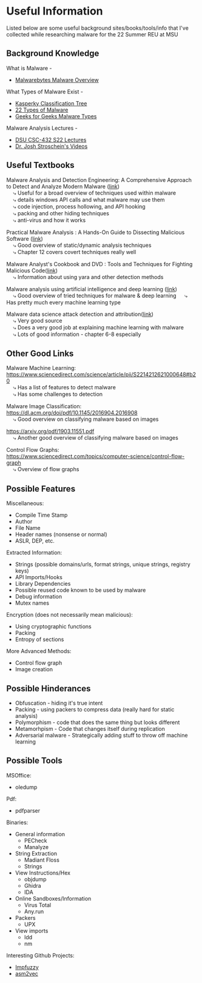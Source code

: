 # Useful Information

Listed below are some useful background sites/books/tools/info that I've collected while researching malware for the 22 Summer REU at MSU

## Background Knowledge
What is Malware - 
* [Malwarebytes Malware Overview](https://www.malwarebytes.com/malware)

What Types of Malware Exist - 
* [Kasperky Classification Tree](https://www.kaspersky.com/resource-center/threats/malware-classifications)
* [22 Types of Malware](https://www.upguard.com/blog/types-of-malware)
* [Geeks for Geeks Malware Types](https://www.geeksforgeeks.org/malware-and-its-types/)

Malware Analysis Lectures - 
* [DSU CSC-432 S22 Lectures](https://www.youtube.com/watch?v=9OO_SD3Oaa0&list=PLynyJsHgQaJ1XeNjEQ0F2fEGkzaNIcVxT&index=1)
* [Dr. Josh Stroschein's Videos](https://www.youtube.com/c/DrJoshStroschein)

## Useful Textbooks
Malware Analysis and Detection Engineering: A Comprehensive Approach to Detect and Analyze Modern Malware ([link](https://msu-primo.hosted.exlibrisgroup.com/permalink/f/1a5h0rp/01TRAILS_ALMA51280617800003366))  
&emsp; ⤷ Useful for a broad overview of techniques used within malware  
&emsp; ⤷ details windows API calls and what malware may use them  
&emsp; ⤷ code injection, process hollowing, and API hooking  
&emsp; ⤷ packing and other hiding techniques  
&emsp; ⤷ anti-virus and how it works  

Practical Malware Analysis : A Hands-On Guide to Dissecting Malicious Software ([link](https://msu-primo.hosted.exlibrisgroup.com/permalink/f/1a5h0rp/01TRAILS_ALMA51286893260003366))  
&emsp; ⤷ Good overview of static/dynamic analysis techniques  
&emsp; ⤷ Chapter 12 covers covert techniques really well  

Malware Analyst's Cookbook and DVD : Tools and Techniques for Fighting Malicious Code([link](https://msu-primo.hosted.exlibrisgroup.com/permalink/f/1a5h0rp/01TRAILS_ALMA51286329370003366))  
&emsp; ⤷ Information about using yara and other detection methods  

Malware analysis using artificial intelligence and deep learning ([link](https://msu-primo.hosted.exlibrisgroup.com/permalink/f/1a5h0rp/01TRAILS_ALMA71283868340003366))  
&emsp; ⤷ Good overview of tried techniques for malware & deep learning
&emsp; ⤷ Has pretty much every machine learning type

Malware data science attack detection and attribution([link](https://msu-primo.hosted.exlibrisgroup.com/permalink/f/1a5h0rp/01TRAILS_ALMA51278476250003366))  
&emsp; ⤷ Very good source  
&emsp; ⤷ Does a very good job at explaining machine learning with malware  
&emsp; ⤷ Lots of good information - chapter 6-8 especially  

## Other Good Links
Malware Machine Learning: 
https://www.sciencedirect.com/science/article/pii/S2214212621000648#b20  
&emsp; ⤷ Has a list of features to detect malware  
&emsp; ⤷ Has some challenges to detection  

Malware Image Classification: 
https://dl.acm.org/doi/pdf/10.1145/2016904.2016908  
&emsp; ⤷ Good overview on classifying malware based on images  

https://arxiv.org/pdf/1903.11551.pdf  
&emsp; ⤷ Another good overview of classifying malware based on images  

Control Flow Graphs:  
https://www.sciencedirect.com/topics/computer-science/control-flow-graph  
&emsp; ⤷ Overview of flow graphs  

## Possible Features
Miscellaneous:
* Compile Time Stamp
* Author
* File Name
* Header names (nonsense or normal)
* ASLR, DEP, etc.

Extracted Information:
* Strings (possible domains/urls, format strings, unique strings, registry keys)
* API Imports/Hooks
* Library Dependencies
* Possible reused code known to be used by malware
* Debug information
* Mutex names

Encryption (does not necessarily mean malicious):
* Using cryptographic functions
* Packing 
* Entropy of sections

More Advanced Methods:
* Control flow graph
* Image creation

## Possible Hinderances
* Obfuscation - hiding it's true intent
* Packing - using packers to compress data (really hard for static analysis)
* Polymorphism - code that does the same thing but looks different
* Metamorhpism - Code that changes itself during replication
* Adversarial malware - Strategically adding stuff to throw off machine learning

## Possible Tools
MSOffice:
 * oledump
 
Pdf:
 * pdfparser
 
Binaries:  
* General information
  * PECheck
  * Manalyze
* String Extraction
  * Madiant Floss
  * Strings
* View Instructions/Hex
  * objdump
  * Ghidra
  * IDA
* Online Sandboxes/Information
  * Virus Total
  * Any.run
* Packers
  * UPX
* View imports
  * ldd
  * nm

Interesting Github Projects:
* [Impfuzzy](https://github.com/JPCERTCC/impfuzzy/tree/master/impfuzzy_for_Neo4j)  
* [asm2vec](https://github.com/Lancern/asm2vec)
